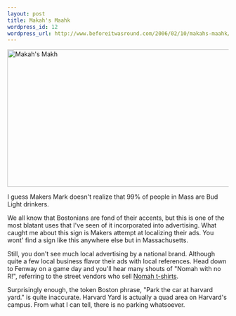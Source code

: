 ```yaml
--- 
layout: post
title: Makah's Maahk
wordpress_id: 12
wordpress_url: http://www.beforeitwasround.com/2006/02/10/makahs-maahk/
---
```

<p class="photo"><img width="510" height="313" alt="Makah's Makh" src="/_images/makahs.jpg" /></p>
I guess Makers Mark doesn't realize that 99% of people in Mass are Bud Light drinkers.

We all know that Bostonians are fond of their accents, but this is one of the most blatant uses that I've seen of it incorporated into advertising. What caught me about this sign is Makers attempt at localizing their ads.  You wont' find a sign like this anywhere else but in Massachusetts.

Still, you don't see much local advertising by a national brand.  Although quite a few local business flavor their ads with local references.  Head down to Fenway on a game day and you'll hear many shouts of "Nomah with no R!",  referring to the street vendors who sell <a href="http://gallery.bcentral.com/Gallery/ProductDetails.aspx?GID=4985349&PID=2235861&page=1&sortOrder=0">Nomah t-shirts</a>.

Surprisingly enough, the token Boston phrase, "Park the car at harvard yard." is quite inaccurate.  Harvard Yard is actually a quad area on Harvard's campus.  From what I can tell, there is no parking whatsoever.
